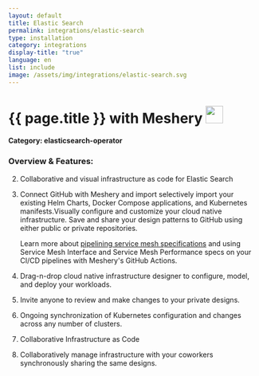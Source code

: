 ```yaml
---
layout: default
title: Elastic Search
permalink: integrations/elastic-search
type: installation
category: integrations
display-title: "true"
language: en
list: include
image: /assets/img/integrations/elastic-search.svg
---
```


<h1>{{ page.title }} with Meshery <img src="{{ page.image }}" style="width: 35px; height: 35px;" /></h1>


#### Category: elasticsearch-operator

### Overview & Features:
2. Collaborative and visual infrastructure as code for Elastic Search

4. 
    Connect GitHub with Meshery and import selectively import your existing Helm Charts, Docker Compose applications, and Kubernetes manifests.Visually configure and customize your cloud native infrastructure.
    Save and share your design patterns to GitHub using either public or private repositories.



    Learn more about <a href="/blog/service-mesh-specifications/pipelining-service-mesh-specifications">pipelining service mesh specifications</a> and using Service Mesh Interface and Service Mesh Performance specs on your CI/CD pipelines with Meshery's GitHub Actions.



5. Drag-n-drop cloud native infrastructure designer to configure, model, and deploy your workloads.

6. Invite anyone to review and make changes to your private designs.

7. Ongoing synchronization of Kubernetes configuration and changes across any number of clusters.

8. Collaborative Infrastructure as Code

9. Collaboratively manage infrastructure with your coworkers synchronously sharing the same designs.


